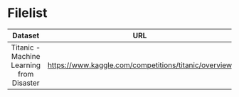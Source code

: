 # Filelist

|Dataset|URL|
|:-:|:-:|
|Titanic - Machine Learning from Disaster|https://www.kaggle.com/competitions/titanic/overview|
